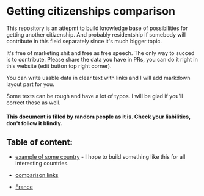 # Getting citizenships comparison

This repository is an attepmt to build knowledge base of possibilities for getting another citizenship.
And probably residentship if somebody will contribute in this field separately since it's much bigger topic.

It's free of marketing shit and free as free speech. The only way to succed is to contribute.
Please share the data you have in PRs, you can do it right in this website (edit button top right corner).

You can write usable data in clear text with links and I will add markdown layout part for you.

Some texts can be rough and have a lot of typos. I will be glad if you'll correct those as well.

#### This document is filled by random people as it is. Check your liabilities, don't follow it blindly.

## Table of content:

* [example of some country](country_example.md) - I hope to build something like this for all interesting countries.
* [comparison links](comparison_links.md)

* [France](France.md)




